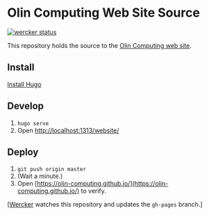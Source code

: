 # Olin Computing Web Site Source

[![wercker status](https://app.wercker.com/status/f23da8de2ca418aa475fb60560c5182a/m/master "wercker status")](https://app.wercker.com/project/byKey/f23da8de2ca418aa475fb60560c5182a)

This repository holds the source to the [Olin Computing web site](https://olin-computing.github.io/website/).

## Install

[Install Hugo](https://gohugo.io/overview/installing/)

## Develop

1. `hugo serve`
2. Open [http://localhost:1313/website/](http://localhost:1313/)

## Deploy

1. `git push origin master`
2. (Wait a minute.)
3. Open [https://olin-computing.github.io/](https://olin-computing.github.io/) to verify.

[[Wercker](https://app.wercker.com/osteele/website/runs) watches this repository and updates the `gh-pages` branch.]
